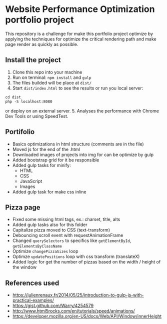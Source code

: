 # Website Performance Optimization portfolio project

This repository is a challenge for make this portfolio project optimize by applying the techniques for optimize the critical rendering path and make page render as quickly as possible.

## Install the project

1. Clone this repo into your machine
2. Run on terminal: ``npm install`` and ``gulp``
3. The files builded will be place at `dist/`
4. Start `dist/index.html` to see the results or run you local server:
```
cd dist
php -S localhost:8080
```
or deploy on an external server.
5. Analyses the performance with Chrome Dev Tools or using SpeedTest.

## Portifolio
- Basics optimizations in html structure (comments are in the file)
- Moved js for the end of the .html
- Downloaded images of projects into img for can be optimize by gulp
- Added bootstrap grid for it be responsible
- Added gulp tasks for minify:
  - HTML
  - CSS
  - JavaScript
  - Images
- Added gulp task for make css inline

## Pizza page
- Fixed some missing html tags, ex.: charset, title, alts
- Added gulp tasks also for this folder
- Capitalize pizza moved to CSS (text-transform)
- Debouncing scroll event with requestAnimationFrame
- Changed `querySelectors` to specifics like `getElementById`, `getElementsByClassName`
- Optimize `changePizzaSizes` loop
- Optimze `updatePositions` loop with css transform (translateX)
- Added logic for get the number of pizzas based on the width / height of the window

## References used
- <https://julienrenaux.fr/2014/05/25/introduction-to-gulp-js-with-practical-examples/>
- <https://gist.github.com/Warry/4254579>
- <http://www.html5rocks.com/en/tutorials/speed/animations/>
- <https://developer.mozilla.org/en-US/docs/Web/API/Window/innerHeight>
